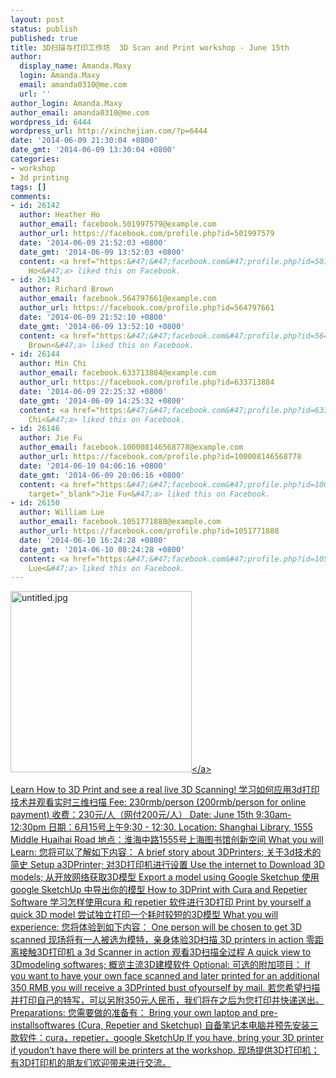 ```yaml
---
layout: post
status: publish
published: true
title: 3D扫描与打印工作坊  3D Scan and Print workshop - June 15th
author:
  display_name: Amanda.Maxy
  login: Amanda.Maxy
  email: amanda0310@me.com
  url: ''
author_login: Amanda.Maxy
author_email: amanda0310@me.com
wordpress_id: 6444
wordpress_url: http://xinchejian.com/?p=6444
date: '2014-06-09 21:30:04 +0800'
date_gmt: '2014-06-09 13:30:04 +0800'
categories:
- workshop
- 3d printing
tags: []
comments:
- id: 26142
  author: Heather Ho
  author_email: facebook.501997579@example.com
  author_url: https://facebook.com/profile.php?id=501997579
  date: '2014-06-09 21:52:03 +0800'
  date_gmt: '2014-06-09 13:52:03 +0800'
  content: <a href="https:&#47;&#47;facebook.com&#47;profile.php?id=501997579" target="_blank">Heather
    Ho<&#47;a> liked this on Facebook.
- id: 26143
  author: Richard Brown
  author_email: facebook.564797661@example.com
  author_url: https://facebook.com/profile.php?id=564797661
  date: '2014-06-09 21:52:10 +0800'
  date_gmt: '2014-06-09 13:52:10 +0800'
  content: <a href="https:&#47;&#47;facebook.com&#47;profile.php?id=564797661" target="_blank">Richard
    Brown<&#47;a> liked this on Facebook.
- id: 26144
  author: Min Chi
  author_email: facebook.633713884@example.com
  author_url: https://facebook.com/profile.php?id=633713884
  date: '2014-06-09 22:25:32 +0800'
  date_gmt: '2014-06-09 14:25:32 +0800'
  content: <a href="https:&#47;&#47;facebook.com&#47;profile.php?id=633713884" target="_blank">Min
    Chi<&#47;a> liked this on Facebook.
- id: 26146
  author: Jie Fu
  author_email: facebook.100008146568778@example.com
  author_url: https://facebook.com/profile.php?id=100008146568778
  date: '2014-06-10 04:06:16 +0800'
  date_gmt: '2014-06-09 20:06:16 +0800'
  content: <a href="https:&#47;&#47;facebook.com&#47;profile.php?id=100008146568778"
    target="_blank">Jie Fu<&#47;a> liked this on Facebook.
- id: 26150
  author: William Lue
  author_email: facebook.1051771888@example.com
  author_url: https://facebook.com/profile.php?id=1051771888
  date: '2014-06-10 16:24:28 +0800'
  date_gmt: '2014-06-10 08:24:28 +0800'
  content: <a href="https:&#47;&#47;facebook.com&#47;profile.php?id=1051771888" target="_blank">William
    Lue<&#47;a> liked this on Facebook.
---
```

<p><a href="http:&#47;&#47;xinchejian.com&#47;wp-content&#47;uploads&#47;2013&#47;04&#47;untitled5.jpg"><img class="aligncenter size-thumbnail wp-image-4636" src="http:&#47;&#47;xinchejian.com&#47;wp-content&#47;uploads&#47;2013&#47;04&#47;untitled5-290x290.jpg" alt="untitled.jpg" width="290" height="290" &#47;><&#47;a></p>
<p>Learn How to 3D Print and see a real live 3D Scanning! 学习如何应用3d打印技术并观看实时三维扫描 Fee: 230rmb&#47;person (200rmb&#47;person for online payment) 收费：230元&#47;人（网付200元&#47;人） Date: June 15th 9:30am- 12:30pm 日期：6月15号上午9:30 - 12:30. Location: Shanghai Library, 1555 Middle Huaihai Road 地点：淮海中路1555号上海图书馆创新空间 What you will Learn: 您将可以了解如下内容： A brief story about 3DPrinters; 关于3d技术的简史 Setup a3DPrinter; 对3D打印机进行设置 Use the internet to Download 3D models; 从开放网络获取3D模型 Export a model using Google Sketchup 使用 google SketchUp 中导出你的模型 How to 3DPrint with Cura and Repetier Software 学习怎样使用cura 和 repetier 软件进行3D打印 Print by yourself a quick 3D model 尝试独立打印一个耗时较短的3D模型 What you will experience: 您将体验到如下内容： One person will be chosen to get 3D scanned 现场将有一人被选为模特，亲身体验3D扫描 3D printers in action 零距离接触3D打印机 a 3d Scanner in action 观看3D扫描全过程 A quick view to 3Dmodeling softwares; 概览主流3D建模软件 Optional: 可选的附加项目： If you want to have your own face scanned and later printed for an additional 350 RMB you will receive a 3DPrinted bust ofyourself by mail. 若您希望扫描并打印自己的特写，可以另附350元人民币，我们将在之后为您打印并快递送出。 Preparations: 您需要做的准备有： Bring your own laptop and pre-installsoftwares (Cura, Repetier and Sketchup) 自备笔记本电脑并预先安装三款软件：cura，repetier，google SketchUp If you have, bring your 3D printer if youdon&rsquo;t have there will be printers at the workshop. 现场提供3D打印机；有3D打印机的朋友们欢迎带来进行交流。</p>
